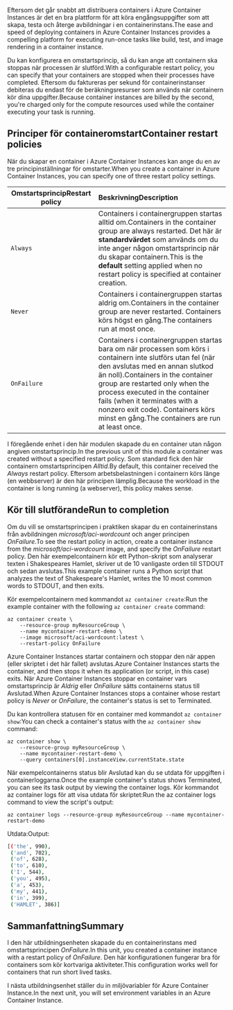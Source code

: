 <span data-ttu-id="ef9ad-101">Eftersom det går snabbt att distribuera containers i Azure Container Instances är det en bra plattform för att köra engångsuppgifter som att skapa, testa och återge avbildningar i en containerinstans.</span><span class="sxs-lookup"><span data-stu-id="ef9ad-101">The ease and speed of deploying containers in Azure Container Instances provides a compelling platform for executing run-once tasks like build, test, and image rendering in a container instance.</span></span>

<span data-ttu-id="ef9ad-102">Du kan konfigurera en omstartsprincip, så du kan ange att containern ska stoppas när processen är slutförd.</span><span class="sxs-lookup"><span data-stu-id="ef9ad-102">With a configurable restart policy, you can specify that your containers are stopped when their processes have completed.</span></span> <span data-ttu-id="ef9ad-103">Eftersom du faktureras per sekund för containerinstanser debiteras du endast för de beräkningsresurser som används när containern kör dina uppgifter.</span><span class="sxs-lookup"><span data-stu-id="ef9ad-103">Because container instances are billed by the second, you're charged only for the compute resources used while the container executing your task is running.</span></span>

## <a name="container-restart-policies"></a><span data-ttu-id="ef9ad-104">Principer för containeromstart</span><span class="sxs-lookup"><span data-stu-id="ef9ad-104">Container restart policies</span></span>

<span data-ttu-id="ef9ad-105">När du skapar en container i Azure Container Instances kan ange du en av tre principinställningar för omstarter.</span><span class="sxs-lookup"><span data-stu-id="ef9ad-105">When you create a container in Azure Container Instances, you can specify one of three restart policy settings.</span></span>

| <span data-ttu-id="ef9ad-106">Omstartsprincip</span><span class="sxs-lookup"><span data-stu-id="ef9ad-106">Restart policy</span></span>   | <span data-ttu-id="ef9ad-107">Beskrivning</span><span class="sxs-lookup"><span data-stu-id="ef9ad-107">Description</span></span> |
| ---------------- | :---------- |
| `Always` | <span data-ttu-id="ef9ad-108">Containers i containergruppen startas alltid om.</span><span class="sxs-lookup"><span data-stu-id="ef9ad-108">Containers in the container group are always restarted.</span></span> <span data-ttu-id="ef9ad-109">Det här är **standardvärdet** som används om du inte anger någon omstartsprincip när du skapar containern.</span><span class="sxs-lookup"><span data-stu-id="ef9ad-109">This is the **default** setting applied when no restart policy is specified at container creation.</span></span> |
| `Never` | <span data-ttu-id="ef9ad-110">Containers i containergruppen startas aldrig om.</span><span class="sxs-lookup"><span data-stu-id="ef9ad-110">Containers in the container group are never restarted.</span></span> <span data-ttu-id="ef9ad-111">Containers körs högst en gång.</span><span class="sxs-lookup"><span data-stu-id="ef9ad-111">The containers run at most once.</span></span> |
| `OnFailure` | <span data-ttu-id="ef9ad-112">Containers i containergruppen startas bara om när processen som körs i containern inte slutförs utan fel (när den avslutas med en annan slutkod än noll).</span><span class="sxs-lookup"><span data-stu-id="ef9ad-112">Containers in the container group are restarted only when the process executed in the container fails (when it terminates with a nonzero exit code).</span></span> <span data-ttu-id="ef9ad-113">Containers körs minst en gång.</span><span class="sxs-lookup"><span data-stu-id="ef9ad-113">The containers are run at least once.</span></span> |

<span data-ttu-id="ef9ad-114">I föregående enhet i den här modulen skapade du en container utan någon angiven omstartsprincip.</span><span class="sxs-lookup"><span data-stu-id="ef9ad-114">In the previous unit of this module a container was created without a specified restart policy.</span></span> <span data-ttu-id="ef9ad-115">Som standard fick den här containern omstartsprincipen *Alltid*.</span><span class="sxs-lookup"><span data-stu-id="ef9ad-115">By default, this container received the *Always* restart policy.</span></span> <span data-ttu-id="ef9ad-116">Eftersom arbetsbelastningen i containern körs länge (en webbserver) är den här principen lämplig.</span><span class="sxs-lookup"><span data-stu-id="ef9ad-116">Because the workload in the container is long running (a webserver), this policy makes sense.</span></span>

## <a name="run-to-completion"></a><span data-ttu-id="ef9ad-117">Kör till slutförande</span><span class="sxs-lookup"><span data-stu-id="ef9ad-117">Run to completion</span></span>

<span data-ttu-id="ef9ad-118">Om du vill se omstartsprincipen i praktiken skapar du en containerinstans från avbildningen *microsoft/aci-wordcount* och anger principen *OnFailure*.</span><span class="sxs-lookup"><span data-stu-id="ef9ad-118">To see the restart policy in action, create a container instance from the *microsoft/aci-wordcount* image, and specify the *OnFailure* restart policy.</span></span> <span data-ttu-id="ef9ad-119">Den här exempelcontainern kör ett Python-skript som analyserar texten i Shakespeares Hamlet, skriver ut de 10 vanligaste orden till STDOUT och sedan avslutas.</span><span class="sxs-lookup"><span data-stu-id="ef9ad-119">This example container runs a Python script that analyzes the text of Shakespeare's Hamlet, writes the 10 most common words to STDOUT, and then exits.</span></span>

<span data-ttu-id="ef9ad-120">Kör exempelcontainern med kommandot `az container create`:</span><span class="sxs-lookup"><span data-stu-id="ef9ad-120">Run the example container with the following `az container create` command:</span></span>

```azureclu
az container create \
    --resource-group myResourceGroup \
    --name mycontainer-restart-demo \
    --image microsoft/aci-wordcount:latest \
    --restart-policy OnFailure
```

<span data-ttu-id="ef9ad-121">Azure Container Instances startar containern och stoppar den när appen (eller skriptet i det här fallet) avslutas.</span><span class="sxs-lookup"><span data-stu-id="ef9ad-121">Azure Container Instances starts the container, and then stops it when its application (or script, in this case) exits.</span></span> <span data-ttu-id="ef9ad-122">När Azure Container Instances stoppar en container vars omstartsprincip är *Aldrig* eller *OnFailure* sätts containerns status till Avslutad.</span><span class="sxs-lookup"><span data-stu-id="ef9ad-122">When Azure Container Instances stops a container whose restart policy is *Never* or *OnFailure*, the container's status is set to Terminated.</span></span>

<span data-ttu-id="ef9ad-123">Du kan kontrollera statusen för en container med kommandot `az container show`:</span><span class="sxs-lookup"><span data-stu-id="ef9ad-123">You can check a container's status with the `az container show` command:</span></span>

```azurecli
az container show \
    --resource-group myResourceGroup \
    --name mycontainer-restart-demo \
    --query containers[0].instanceView.currentState.state
```

<span data-ttu-id="ef9ad-124">När exempelcontainerns status blir Avslutad kan du se utdata för uppgiften i containerloggarna.</span><span class="sxs-lookup"><span data-stu-id="ef9ad-124">Once the example container's status shows Terminated, you can see its task output by viewing the container logs.</span></span> <span data-ttu-id="ef9ad-125">Kör kommandot az container logs för att visa utdata för skriptet:</span><span class="sxs-lookup"><span data-stu-id="ef9ad-125">Run the az container logs command to view the script's output:</span></span>

```azurecli
az container logs --resource-group myResourceGroup --name mycontainer-restart-demo
```

<span data-ttu-id="ef9ad-126">Utdata:</span><span class="sxs-lookup"><span data-stu-id="ef9ad-126">Output:</span></span>

```bash
[('the', 990),
 ('and', 702),
 ('of', 628),
 ('to', 610),
 ('I', 544),
 ('you', 495),
 ('a', 453),
 ('my', 441),
 ('in', 399),
 ('HAMLET', 386)]
```

## <a name="summary"></a><span data-ttu-id="ef9ad-127">Sammanfattning</span><span class="sxs-lookup"><span data-stu-id="ef9ad-127">Summary</span></span>

<span data-ttu-id="ef9ad-128">I den här utbildningsenheten skapade du en containerinstans med omstartsprincipen *OnFailure*.</span><span class="sxs-lookup"><span data-stu-id="ef9ad-128">In this unit, you created a container instance with a restart policy of *OnFailure*.</span></span> <span data-ttu-id="ef9ad-129">Den här konfigurationen fungerar bra för containers som kör kortvariga aktiviteter.</span><span class="sxs-lookup"><span data-stu-id="ef9ad-129">This configuration works well for containers that run short lived tasks.</span></span>

<span data-ttu-id="ef9ad-130">I nästa utbildningsenhet ställer du in miljövariabler för Azure Container Instance.</span><span class="sxs-lookup"><span data-stu-id="ef9ad-130">In the next unit, you will set environment variables in an Azure Container Instance.</span></span>

